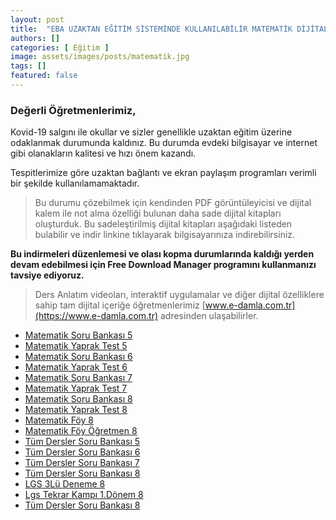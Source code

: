 ```yaml
---
layout: post
title:  "EBA UZAKTAN EĞİTİM SİSTEMİNDE KULLANILABİLİR MATEMATİK DİJİTAL İÇERİKLERİ"
authors: []
categories: [ Eğitim ]
image: assets/images/posts/matematik.jpg
tags: []
featured: false
---
```



### **Değerli Öğretmenlerimiz,**

Kovid-19 salgını ile okullar ve sizler genellikle uzaktan eğitim üzerine odaklanmak durumunda kaldınız. Bu durumda evdeki bilgisayar ve internet gibi olanakların kalitesi ve hızı önem kazandı.

Tespitlerimize göre uzaktan bağlantı ve ekran paylaşım programları verimli bir şekilde kullanılamamaktadır.

>Bu durumu çözebilmek için kendinden PDF görüntüleyicisi ve dijital kalem ile not alma özelliği bulunan daha sade dijital kitapları oluşturduk. Bu sadeleştirilmiş dijital kitapları aşağıdaki listeden bulabilir ve indir linkine tıklayarak bilgisayarınıza indirebilirsiniz.

**Bu indirmeleri düzenlemesi ve olası kopma durumlarında kaldığı yerden devam edebilmesi için Free Download Manager programını kullanmanızı tavsiye ediyoruz.**

>Ders Anlatım videoları, interaktif uygulamalar ve diğer dijital özelliklere sahip tam dijital içeriğe öğretmenlerimiz [www.e-damla.com.tr](https://www.e-damla.com.tr) adresinden ulaşabilirler.



- [Matematik Soru Bankası 5](https://cdn.e-damla.com.tr/PUBLIC/flippdfs/5-mat-sorubankasi.exe)
- [Matematik Yaprak Test 5](https://cdn.e-damla.com.tr/PUBLIC/flippdfs/5-mat-yapraktest.exe)
- [Matematik Soru Bankası 6](https://cdn.e-damla.com.tr/PUBLIC/flippdfs/6-mat-sorubankasi.exe)
- [Matematik Yaprak Test 6](https://cdn.e-damla.com.tr/PUBLIC/flippdfs/6-mat-yapraktest.exe)
- [Matematik Soru Bankası 7](https://cdn.e-damla.com.tr/PUBLIC/flippdfs/7-mat-sorubankasi.exe)
- [Matematik Yaprak Test 7](https://cdn.e-damla.com.tr/PUBLIC/flippdfs/7-mat-yapraktest.exe)
- [Matematik Soru Bankası 8](https://cdn.e-damla.com.tr/PUBLIC/flippdfs/8-mat-sorubankasi.exe)
- [Matematik Yaprak Test 8](https://cdn.e-damla.com.tr/PUBLIC/flippdfs/8-mat-yapraktest.exe)
- [Matematik Föy 8](https://cdn.e-damla.com.tr/PUBLIC/flippdfs/8-mat-foy.exe)
- [Matematik Föy Öğretmen 8](https://cdn.e-damla.com.tr/PUBLIC/flippdfs/8-mat-foyogretmen.exe)
- [Tüm Dersler Soru Bankası 5](https://cdn.e-damla.com.tr/PUBLIC/flippdfs/5-td-sorubankasi.exe)
- [Tüm Dersler Soru Bankası 6](https://cdn.e-damla.com.tr/PUBLIC/flippdfs/6-td-sorubankasi.exe)
- [Tüm Dersler Soru Bankası 7](https://cdn.e-damla.com.tr/PUBLIC/flippdfs/7-td-sorubankasi.exe)
- [Tüm Dersler Soru Bankası 8](https://cdn.e-damla.com.tr/PUBLIC/flippdfs/8-td-sorubankasi.exe)
- [LGS 3Lü Deneme 8](https://cdn.e-damla.com.tr/PUBLIC/flippdfs/8-lgs3ludeneme.exe)
- [Lgs Tekrar Kampı 1.Dönem 8](https://cdn.e-damla.com.tr/PUBLIC/flippdfs/8-lgstekrarkampi1donem.exe)
- [Tüm Dersler Soru Bankası 8](https://cdn.e-damla.com.tr/PUBLIC/flippdfs/8-td-sorubankasi.exe)

